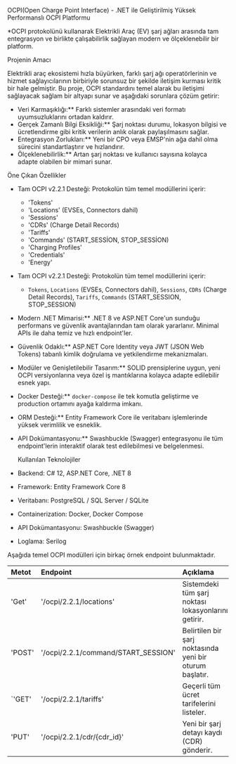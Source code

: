OCPI(Open Charge Point Interface) - .NET ile Geliştirilmiş Yüksek Performanslı OCPI Platformu

*OCPI protokolünü kullanarak Elektrikli Araç (EV) şarj ağları arasında tam entegrasyon ve birlikte çalışabilirlik sağlayan modern ve ölçeklenebilir bir platform.

Projenin Amacı

Elektrikli araç ekosistemi hızla büyürken, farklı şarj ağı operatörlerinin ve hizmet sağlayıcılarının birbiriyle sorunsuz bir şekilde iletişim kurması kritik bir hale gelmiştir. Bu proje, OCPI standardını temel alarak bu iletişimi sağlayacak sağlam bir altyapı sunar ve aşağıdaki sorunlara çözüm getirir:

-   Veri Karmaşıklığı:** Farklı sistemler arasındaki veri formatı uyumsuzluklarını ortadan kaldırır.
-   Gerçek Zamanlı Bilgi Eksikliği:** Şarj noktası durumu, lokasyon bilgisi ve ücretlendirme gibi kritik verilerin anlık olarak paylaşılmasını sağlar.
-   Entegrasyon Zorlukları:** Yeni bir CPO veya EMSP'nin ağa dahil olma sürecini standartlaştırır ve hızlandırır.
-   Ölçeklenebilirlik:** Artan şarj noktası ve kullanıcı sayısına kolayca adapte olabilen bir mimari sunar.


Öne Çıkan Özellikler

- Tam OCPI v2.2.1 Desteği: Protokolün tüm temel modüllerini içerir:
    -  'Tokens'
    -  'Locations' (EVSEs, Connectors dahil)
    -  'Sessions'
    -  'CDRs' (Charge Detail Records)
    -  'Tariffs'
    -  'Commands' (START_SESSİON, STOP_SESSİON)
    -  'Charging Profiles'
    -  'Credentials' 
    -  'Energy'
    
      
-   Tam OCPI v2.2.1 Desteği: Protokolün tüm temel modüllerini içerir:
    -   `Tokens`, `Locations` (EVSEs, Connectors dahil), `Sessions`, `CDRs` (Charge Detail Records), `Tariffs`, `Commands` (START_SESSION, STOP_SESSION)
-   Modern .NET Mimarisi:** .NET 8 ve ASP.NET Core'un sunduğu performans ve güvenlik avantajlarından tam olarak yararlanır. Minimal APIs ile daha temiz ve hızlı endpoint'ler.
-   Güvenlik Odaklı:** ASP.NET Core Identity veya JWT (JSON Web Tokens) tabanlı kimlik doğrulama ve yetkilendirme mekanizmaları.
-   Modüler ve Genişletilebilir Tasarım:** SOLID prensiplerine uygun, yeni OCPI versiyonlarına veya özel iş mantıklarına kolayca adapte edilebilir esnek yapı.
-   Docker Desteği:** `docker-compose` ile tek komutla geliştirme ve production ortamını ayağa kaldırma imkanı.
-   ORM Desteği:** Entity Framework Core ile veritabanı işlemlerinde yüksek verimlilik ve esneklik.
-   API Dokümantasyonu:** Swashbuckle (Swagger) entegrasyonu ile tüm endpoint'lerin interaktif olarak test edilebilmesi ve belgelenmesi.

     Kullanılan Teknolojiler

-   Backend: C# 12, ASP.NET Core, .NET 8
-   Framework: Entity Framework Core 8
-   Veritabanı: PostgreSQL / SQL Server / SQLite
-   Containerization: Docker, Docker Compose
-   API Dokümantasyonu: Swashbuckle (Swagger)
-   Loglama: Serilog


Aşağıda temel OCPI modülleri için birkaç örnek endpoint bulunmaktadır.

| Metot  | Endpoint                                | Açıklama                                                |
| :----- | :-------------------------------------- | :------------------------------------------             |
| 'Get'  | '/ocpi/2.2.1/locations'                 | Sistemdeki tüm şarj noktası lokasyonlarını getirir.     |
| 'POST' | '/ocpi/2.2.1/command/START_SESSION'     | Belirtilen bir şarj noktasında yeni bir oturum başlatır.|
| `'GET' | '/ocpi/2.2.1/tariffs'                   | Geçerli tüm ücret tarifelerini listeler.                |
| 'PUT'  | '/ocpi/2.2.1/cdr/{cdr_id}'              | Yeni bir şarj detayı kaydı (CDR) gönderir.              |

